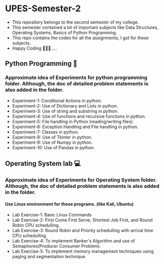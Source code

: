 # UPES-Semester-2
- This repository belongs to the second semester of my college.
- This semester contained a lot of important subjects like Data Structures, Operating Systems, Basics of Python Programming.
- This repo contains the codes for all the assignments, I got for these subjects.
- Happy Coding 🧑🏻‍💻.....


## Python Programming 🐍
### Approximate idea of Experiments for python programming folder. Although, the doc of detailed problem statements is also added in the folder.
- Experiment-1: Conditional Actions in python.
- Experiment-2: Use of Dictionary and Lists in python.
- Experiment-3: Use of string and substring in python.
- Experiment-4: Use of functions and recursive functions in python.
- Experiment-5: File handling in Python (reading/writing files).
- Experiment-6: Exception Handling and File handling in python.
- Experiment-7: Classes in python.
- Experiment-8: Use of Tkinter in python.
- Experiment-9: Use of Numpy in python.
- Experiment-10: Use of Pandas in python.

## Operating System lab 💻
### Approximate idea of Experiments for Operating System folder. Although, the doc of detailed problem statements is also added in the folder.
#### Use Linux environment for these programs. (like Kali, Ubuntu)
- Lab Exercise-1: Basic Linux Commands
- Lab Exercise-2: First Come First Serve, Shortest Job First, and Round Robin CPU schedulling.
- Lab Exercise-3: Round Robin and Priority schedulling with arrival time CPU schedulling.
- Lab Exercise-4: To implement Banker's Algorithm and use of Semaphores(Producer Consumer Problem).
- Lab Exercise-5: To implement memory management techniques using paging and segmentation technique.



